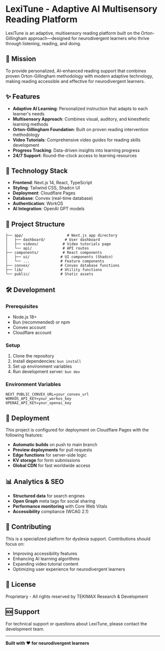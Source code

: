 # LexiTune - Adaptive AI Multisensory Reading Platform

LexiTune is an adaptive, multisensory reading platform built on the Orton-Gillingham approach—designed for neurodivergent learners who thrive through listening, reading, and doing.

## 🎯 Mission

To provide personalized, AI-enhanced reading support that combines proven Orton-Gillingham methodology with modern adaptive technology, making reading accessible and effective for neurodivergent learners.

## ✨ Features

- **Adaptive AI Learning**: Personalized instruction that adapts to each learner's needs
- **Multisensory Approach**: Combines visual, auditory, and kinesthetic learning methods
- **Orton-Gillingham Foundation**: Built on proven reading intervention methodology
- **Video Tutorials**: Comprehensive video guides for reading skills development
- **Progress Tracking**: Data-driven insights into learning progress
- **24/7 Support**: Round-the-clock access to learning resources

## 🚀 Technology Stack

- **Frontend**: Next.js 14, React, TypeScript
- **Styling**: Tailwind CSS, Shadcn UI
- **Deployment**: Cloudflare Pages
- **Database**: Convex (real-time database)
- **Authentication**: WorkOS
- **AI Integration**: OpenAI GPT models

## 📁 Project Structure

```
├── app/                    # Next.js app directory
│   ├── dashboard/         # User dashboard
│   ├── videos/           # Video tutorials page
│   └── api/              # API routes
├── components/           # React components
│   ├── ui/              # UI components (Shadcn)
│   └── ...              # Feature components
├── convex/              # Convex database functions
├── lib/                 # Utility functions
└── public/              # Static assets
```

## 🛠️ Development

### Prerequisites
- Node.js 18+
- Bun (recommended) or npm
- Convex account
- Cloudflare account

### Setup
1. Clone the repository
2. Install dependencies: `bun install`
3. Set up environment variables
4. Run development server: `bun dev`

### Environment Variables
```env
NEXT_PUBLIC_CONVEX_URL=your_convex_url
WORKOS_API_KEY=your_workos_key
OPENAI_API_KEY=your_openai_key
```

## 🚀 Deployment

This project is configured for deployment on Cloudflare Pages with the following features:

- **Automatic builds** on push to main branch
- **Preview deployments** for pull requests
- **Edge functions** for server-side logic
- **KV storage** for form submissions
- **Global CDN** for fast worldwide access

## 📊 Analytics & SEO

- **Structured data** for search engines
- **Open Graph** meta tags for social sharing
- **Performance monitoring** with Core Web Vitals
- **Accessibility** compliance (WCAG 2.1)

## 🤝 Contributing

This is a specialized platform for dyslexia support. Contributions should focus on:

- Improving accessibility features
- Enhancing AI learning algorithms
- Expanding video tutorial content
- Optimizing user experience for neurodivergent learners

## 📄 License

Proprietary - All rights reserved by TEKIMAX Research & Development

## 🆘 Support

For technical support or questions about LexiTune, please contact the development team.

---

**Built with ❤️ for neurodivergent learners**

